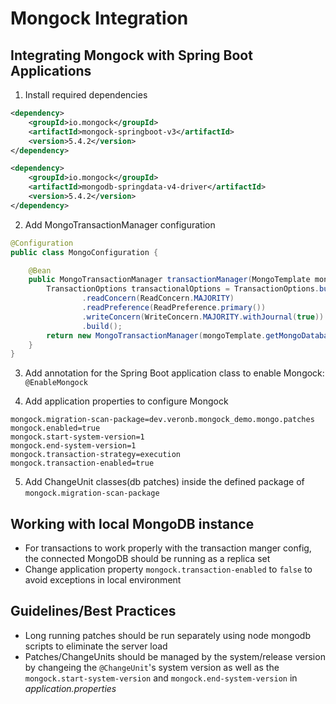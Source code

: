 # Mongock Integration

## Integrating Mongock with Spring Boot Applications
1. Install required dependencies
```xml
<dependency>
    <groupId>io.mongock</groupId>
    <artifactId>mongock-springboot-v3</artifactId>
    <version>5.4.2</version>
</dependency>

<dependency>
    <groupId>io.mongock</groupId>
    <artifactId>mongodb-springdata-v4-driver</artifactId>
    <version>5.4.2</version>
</dependency>
```
2. Add MongoTransactionManager configuration
```java
@Configuration
public class MongoConfiguration {

    @Bean
    public MongoTransactionManager transactionManager(MongoTemplate mongoTemplate) {
        TransactionOptions transactionalOptions = TransactionOptions.builder()
                .readConcern(ReadConcern.MAJORITY)
                .readPreference(ReadPreference.primary())
                .writeConcern(WriteConcern.MAJORITY.withJournal(true))
                .build();
        return new MongoTransactionManager(mongoTemplate.getMongoDatabaseFactory(), transactionalOptions);
    }
}
```
3. Add annotation for the Spring Boot application class to enable Mongock: `@EnableMongock`

4. Add application properties to configure Mongock
```
mongock.migration-scan-package=dev.veronb.mongock_demo.mongo.patches
mongock.enabled=true
mongock.start-system-version=1
mongock.end-system-version=1
mongock.transaction-strategy=execution
mongock.transaction-enabled=true
```
5. Add ChangeUnit classes(db patches) inside the defined package of `mongock.migration-scan-package`


## Working with local MongoDB instance
- For transactions to work properly with the transaction manger config, the connected MongoDB should be running as a replica set
- Change application property `mongock.transaction-enabled` to `false` to avoid exceptions in local environment

## Guidelines/Best Practices
- Long running patches should be run separately using node mongodb scripts to eliminate the server load
- Patches/ChangeUnits should be managed by the system/release version by changeing the `@ChangeUnit`'s system version as well as the `mongock.start-system-version` and `mongock.end-system-version` in _application.properties_